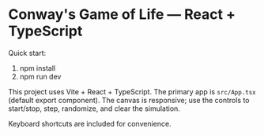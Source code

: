 # Conway's Game of Life — React + TypeScript


Quick start:


1. npm install
2. npm run dev


This project uses Vite + React + TypeScript. The primary app is `src/App.tsx` (default export component). The canvas is responsive; use the controls to start/stop, step, randomize, and clear the simulation.


Keyboard shortcuts are included for convenience.